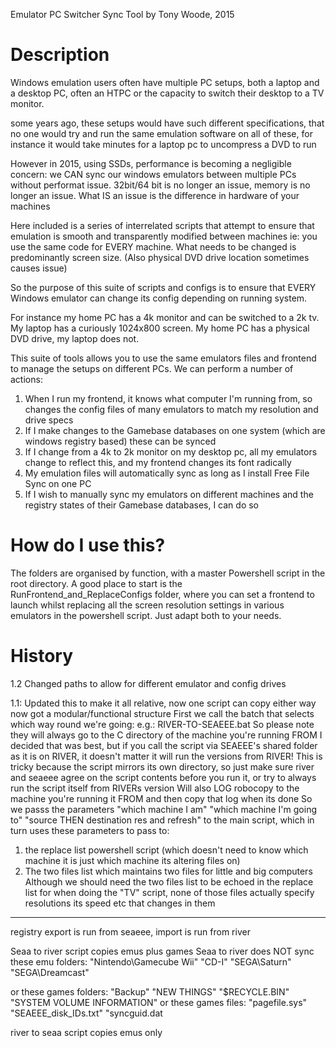 Emulator PC Switcher Sync Tool
by Tony Woode, 2015

Description
===========
Windows emulation users often have multiple PC setups, both a laptop and a desktop PC, often an HTPC or the capacity to switch their desktop
to a TV monitor.

some years ago, these setups would have such different specifications, that no one would try and run the same emulation software on all of these,
for instance it would take minutes for a laptop pc to uncompress a DVD to run

However in 2015, using SSDs, performance is becoming a negligible concern: we CAN sync our windows emulators between multiple PCs without performat
issue. 32bit/64 bit is no longer an issue, memory is no longer an issue. What IS an issue is the difference in hardware of your machines

Here included is a series of interrelated scripts that attempt to ensure that emulation is smooth and transparently modified between machines ie: 
you use the same code for EVERY machine. What needs to be changed is predominantly screen size. (Also physical DVD drive location sometimes causes issue)

So the purpose of this suite of scripts and configs is to ensure that EVERY Windows emulator can change its config depending on running system.

For instance my home PC has a 4k monitor and can be switched to a 2k tv. My laptop has a curiously 1024x800 screen. My home PC has a physical DVD drive,
my laptop does not. 

This suite of tools allows you to use the same emulators files and frontend to manage the setups on different PCs. We can perform a number of actions:

1) When I run my frontend, it knows what computer I'm running from, so changes the config files of many emulators to match my resolution and drive specs
2) If I make changes to the Gamebase databases on one system (which are windows registry based) these can be synced
3) If I change from a 4k to 2k monitor on my desktop pc, all my emulators change to reflect this, and my frontend changes its font radically
4) My emulation files will automatically sync as long as I install Free File Sync on one PC
5) If I wish to manually sync my emulators on different machines and the registry states of their Gamebase databases, I can do so

How do I use this?
==================
The folders are organised by function, with a master Powershell script in the root directory. A good place to start is the RunFrontend_and_ReplaceConfigs
folder, where you can set a frontend to launch whilst replacing all the screen resolution settings in various emulators in the powershell script. Just adapt
both to your needs.

History
=======
1.2 Changed paths to allow for different emulator and config drives

1.1: Updated this to make it all relative, now one script can copy either way
now got a modular/functional structure
First we call the batch that selects which way round we're going:
e.g.: RIVER-TO-SEAEEE.bat
So please note they will always go to the C directory of the machine you're running FROM
I decided that was best, but if you call the script via SEAEEE's shared folder as it is on RIVER, it doesn't matter it will run the versions from RIVER!
This is tricky because the script mirrors its own directory, so just make sure river and seaeee agree on the script contents before you run it, or try to always run the script itself from RIVERs version
Will also LOG robocopy to the machine you're running it FROM and then copy that log when its done
So we passs the parameters "which machine I am" "which machine I'm going to" "source THEN destination res and refresh" to the main script, which in turn uses these parameters to pass to:
1) the replace list powershell script (which doesn't need to know which machine it is just which machine its altering files on)
2) The two files list which maintains two files for little and big computers
Although we should need the two files list to be echoed in the replace list for when doing the "TV" script, none of those files actually specify resolutions its speed etc that changes in them
____________________________________________________________
registry export is run from seaeee, import is run from river

Seaa to river script copies emus plus games
Seaa to river does NOT sync these emu folders:
"Nintendo\Gamecube Wii" "CD-I" "SEGA\Saturn" "SEGA\Dreamcast"

or these games folders:
"Backup" "NEW THINGS" "$RECYCLE.BIN" "SYSTEM VOLUME INFORMATION"
or these games files: "pagefile.sys" "SEAEEE_disk_IDs.txt" "syncguid.dat

river to seaa script copies emus only
